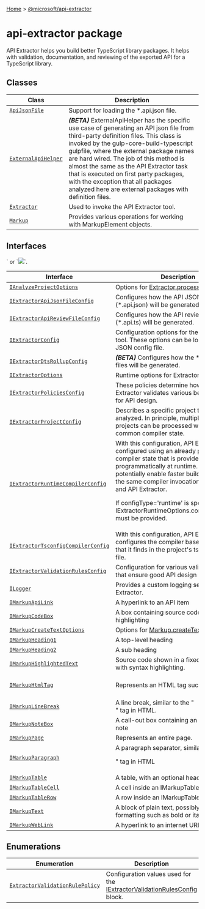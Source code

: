 [Home](./index) &gt; [@microsoft/api-extractor](./api-extractor.md)

# api-extractor package

API Extractor helps you build better TypeScript library packages. It helps with validation, documentation, and reviewing of the exported API for a TypeScript library.

## Classes

|  Class | Description |
|  --- | --- |
|  [`ApiJsonFile`](./api-extractor.apijsonfile.md) | Support for loading the \*.api.json file. |
|  [`ExternalApiHelper`](./api-extractor.externalapihelper.md) | **_(BETA)_** ExternalApiHelper has the specific use case of generating an API json file from third-party definition files. This class is invoked by the gulp-core-build-typescript gulpfile, where the external package names are hard wired. The job of this method is almost the same as the API Extractor task that is executed on first party packages, with the exception that all packages analyzed here are external packages with definition files. |
|  [`Extractor`](./api-extractor.extractor.md) | Used to invoke the API Extractor tool. |
|  [`Markup`](./api-extractor.markup.md) | Provides various operations for working with MarkupElement objects. |

## Interfaces

|  Interface | Description |
|  --- | --- |
|  [`IAnalyzeProjectOptions`](./api-extractor.ianalyzeprojectoptions.md) | Options for [Extractor.processProject](./api-extractor.extractor.processproject.md)<!-- -->. |
|  [`IExtractorApiJsonFileConfig`](./api-extractor.iextractorapijsonfileconfig.md) | Configures how the API JSON files (\*.api.json) will be generated. |
|  [`IExtractorApiReviewFileConfig`](./api-extractor.iextractorapireviewfileconfig.md) | Configures how the API review files (\*.api.ts) will be generated. |
|  [`IExtractorConfig`](./api-extractor.iextractorconfig.md) | Configuration options for the API Extractor tool. These options can be loaded from a JSON config file. |
|  [`IExtractorDtsRollupConfig`](./api-extractor.iextractordtsrollupconfig.md) | **_(BETA)_** Configures how the \*.d.ts rollup files will be generated. |
|  [`IExtractorOptions`](./api-extractor.iextractoroptions.md) | Runtime options for Extractor. |
|  [`IExtractorPoliciesConfig`](./api-extractor.iextractorpoliciesconfig.md) | These policies determine how API Extractor validates various best practices for API design. |
|  [`IExtractorProjectConfig`](./api-extractor.iextractorprojectconfig.md) | Describes a specific project that will be analyzed. In principle, multiple individual projects can be processed while reusing a common compiler state. |
|  [`IExtractorRuntimeCompilerConfig`](./api-extractor.iextractorruntimecompilerconfig.md) | With this configuration, API Extractor is configured using an already prepared compiler state that is provided programmatically at runtime. This can potentially enable faster builds, by reusing the same compiler invocation for tsc, tslint, and API Extractor.<p/>If configType='runtime' is specified, then IExtractorRuntimeOptions.compilerProgram must be provided. |
|  [`IExtractorTsconfigCompilerConfig`](./api-extractor.iextractortsconfigcompilerconfig.md) | With this configuration, API Extractor configures the compiler based on settings that it finds in the project's tsconfig.json file. |
|  [`IExtractorValidationRulesConfig`](./api-extractor.iextractorvalidationrulesconfig.md) | Configuration for various validation checks that ensure good API design |
|  [`ILogger`](./api-extractor.ilogger.md) | Provides a custom logging service to API Extractor. |
|  [`IMarkupApiLink`](./api-extractor.imarkupapilink.md) | A hyperlink to an API item |
|  [`IMarkupCodeBox`](./api-extractor.imarkupcodebox.md) | A box containing source code with syntax highlighting |
|  [`IMarkupCreateTextOptions`](./api-extractor.imarkupcreatetextoptions.md) | Options for [Markup.createTextElements](./api-extractor.markup.createtextelements.md) |
|  [`IMarkupHeading1`](./api-extractor.imarkupheading1.md) | A top-level heading |
|  [`IMarkupHeading2`](./api-extractor.imarkupheading2.md) | A sub heading |
|  [`IMarkupHighlightedText`](./api-extractor.imarkuphighlightedtext.md) | Source code shown in a fixed-width font, with syntax highlighting. |
|  [`IMarkupHtmlTag`](./api-extractor.imarkuphtmltag.md) | Represents an HTML tag such as \`<td>\` or \`</td>\` or \`<img src="example.gif" />\`. |
|  [`IMarkupLineBreak`](./api-extractor.imarkuplinebreak.md) | A line break, similar to the "<br>" tag in HTML. |
|  [`IMarkupNoteBox`](./api-extractor.imarkupnotebox.md) | A call-out box containing an informational note |
|  [`IMarkupPage`](./api-extractor.imarkuppage.md) | Represents an entire page. |
|  [`IMarkupParagraph`](./api-extractor.imarkupparagraph.md) | A paragraph separator, similar to the "<p>" tag in HTML |
|  [`IMarkupTable`](./api-extractor.imarkuptable.md) | A table, with an optional header row |
|  [`IMarkupTableCell`](./api-extractor.imarkuptablecell.md) | A cell inside an IMarkupTableRow element. |
|  [`IMarkupTableRow`](./api-extractor.imarkuptablerow.md) | A row inside an IMarkupTable element. |
|  [`IMarkupText`](./api-extractor.imarkuptext.md) | A block of plain text, possibly with simple formatting such as bold or italics. |
|  [`IMarkupWebLink`](./api-extractor.imarkupweblink.md) | A hyperlink to an internet URL |

## Enumerations

|  Enumeration | Description |
|  --- | --- |
|  [`ExtractorValidationRulePolicy`](./api-extractor.extractorvalidationrulepolicy.md) | Configuration values used for the [IExtractorValidationRulesConfig](./api-extractor.iextractorvalidationrulesconfig.md) block. |

